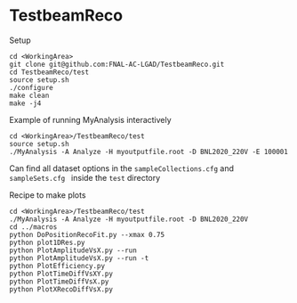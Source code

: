 # TestbeamReco

Setup
```
cd <WorkingArea>
git clone git@github.com:FNAL-AC-LGAD/TestbeamReco.git
cd TestbeamReco/test
source setup.sh
./configure
make clean
make -j4
```

Example of running MyAnalysis interactively
```
cd <WorkingArea>/TestbeamReco/test
source setup.sh
./MyAnalysis -A Analyze -H myoutputfile.root -D BNL2020_220V -E 100001
```

Can find all dataset options in the `sampleCollections.cfg` and  `sampleSets.cfg ` inside the `test` directory

Recipe to make plots
```
cd <WorkingArea>/TestbeamReco/test
./MyAnalysis -A Analyze -H myoutputfile.root -D BNL2020_220V
cd ../macros
python DoPositionRecoFit.py --xmax 0.75
python plot1DRes.py
python PlotAmplitudeVsX.py --run
python PlotAmplitudeVsX.py --run -t
python PlotEfficiency.py
python PlotTimeDiffVsXY.py
python PlotTimeDiffVsX.py
python PlotXRecoDiffVsX.py
```

